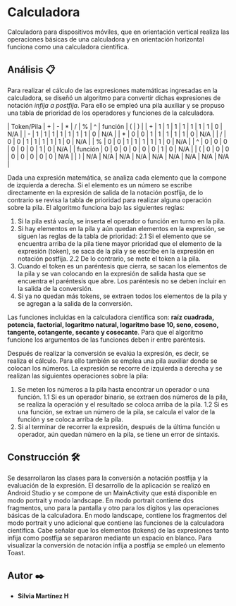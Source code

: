 # Calculadora
Calculadora para dispositivos móviles, que en orientación vertical realiza las operaciones básicas de una calculadora y en orientación horizontal funciona como una calculadora científica.

## Análisis 📋
Para realizar el cálculo de las expresiones matemáticas ingresadas en la calculadora, se diseñó un algoritmo para convertir dichas expresiones de notación *infija a postfija*. Para ello se empleó una pila auxiliar y se propuso una tabla de prioridad de los operadores y funciones de la calculadora. 

| Token/Pila |  +  |  -  |  *  |  /  |  %  |  ^  | función |  (  |  )  |
|     +      |  1  |  1  |  1  |  1  |  1  |  1  |    1    |  0  | N/A |
|     -      |  1  |  1  |  1  |  1  |  1  |  1  |    1    |  0  | N/A |
|     *      |  0  |  0  |  1  |  1  |  1  |  1  |    1    |  0  | N/A |
|     /      |  0  |  0  |  1  |  1  |  1  |  1  |    1    |  0  | N/A |
|     %      |  0  |  0  |  1  |  1  |  1  |  1  |    1    |  0  | N/A |
|     ^      |  0  |  0  |  0  |  0  |  0  |  0  |    1    |  0  | N/A |
|  función   |  0  |  0  |  0  |  0  |  0  |  0  |    1    |  0  | N/A |
|     (      |  0  |  0  |  0  |  0  |  0  |  0  |    0    |  0  | N/A |
|     )      | N/A | N/A | N/A | N/A | N/A | N/A |   N/A   | N/A | N/A |

Dada una expresión matemática, se analiza cada elemento que la compone de izquierda a derecha. Si el elemento es un número se escribe directamente en la expresión de salida de la notación postfija, de lo contrario se revisa la tabla de prioridad para realizar alguna operación sobre la pila. El algoritmo
funciona bajo las siguientes reglas:

1. Si la pila está vacía, se inserta el operador o función en turno en la pila.
2. Si hay elementos en la pila y aún quedan elementos en la expresión, se siguen las reglas de la tabla de prioridad:
  2.1 Si el elemento que se encuentra arriba de la pila tiene mayor prioridad que el elemento de la expresión (token), se saca de la pila y se escribe en la expresión en notación postfija.
  2.2 De lo contrario, se mete el token a la pila.
3. Cuando el token es un paréntesis que cierra, se sacan los elementos de la pila y se van colocando en la expresión de salida hasta que se encuentra el paréntesis que abre. Los paréntesis no se deben incluir en la salida de la conversión.
4. Si ya no quedan más tokens, se extraen todos los elementos de la pila y se agregan a la salida de la conversión.

Las funciones incluidas en la calculadora científica son: **raíz cuadrada, potencia, factorial, logaritmo natural, logaritmo base 10, seno, coseno, tangente, cotangente, secante y cosecante**. Para que el algoritmo funcione los argumentos de las funciones deben ir entre paréntesis.

Después de realizar la conversión se evalúa la expresión, es decir, se realiza el cálculo. Para ello también se emplea una pila auxiliar donde se colocan los números. La expresión se recorre de izquierda a derecha y se realizan las siguientes operaciones sobre la pila:
1. Se meten los números a la pila hasta encontrar un operador o una función.
  1.1 Si es un operador binario, se extraen dos números de la pila, se realiza la operación y el resultado se coloca arriba de la pila.
  1.2 Si es una función, se extrae un número de la pila, se calcula el valor de la función y se coloca arriba de la pila.
2. Si al terminar de recorrer la expresión, después de la última función u operador, aún quedan número en la pila, se tiene un error de sintaxis.

## Construcción 🛠️

Se desarrollaron las clases para la conversión a notación postfija y la evaluación de la expresión. El desarrollo de la aplicación se realizó en Android Studio y se compone de un MainActivity que está disponible en modo portrait y modo landscape. En modo portrait contiene dos fragmentos, uno para la pantalla y otro para los dígitos y las operaciones básicas de la calculadora. En modo landscape, contiene los fragmentos del modo portrait y uno adicional que contiene las funciones de la calculadora científica. Cabe señalar que los elementos (tokens) de las expresiones tanto infija como postfija se separaron mediante un espacio en blanco. Para visualizar la conversión de notación infija a postfija se empleó un elemento Toast.

## Autor ✒️

* **Silvia Martínez H** 
